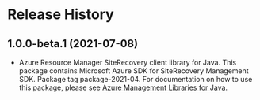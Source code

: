 # Release History

## 1.0.0-beta.1 (2021-07-08)

- Azure Resource Manager SiteRecovery client library for Java. This package contains Microsoft Azure SDK for SiteRecovery Management SDK.  Package tag package-2021-04. For documentation on how to use this package, please see [Azure Management Libraries for Java](https://aka.ms/azsdk/java/mgmt).
